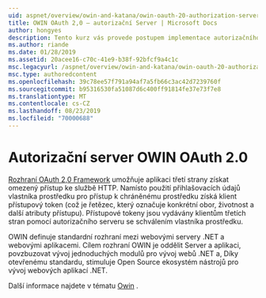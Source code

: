 ```yaml
---
uid: aspnet/overview/owin-and-katana/owin-oauth-20-authorization-server
title: OWIN OAuth 2,0 – autorizační Server | Microsoft Docs
author: hongyes
description: Tento kurz vás provede postupem implementace autorizačního serveru OAuth 2,0 pomocí middlewaru OWIN OAuth. Toto je pokročilý kurz, který pouze outlin...
ms.author: riande
ms.date: 01/28/2019
ms.assetid: 20acee16-c70c-41e9-b38f-92bfcf9a4c1c
msc.legacyurl: /aspnet/overview/owin-and-katana/owin-oauth-20-authorization-server
msc.type: authoredcontent
ms.openlocfilehash: 39c78ee57f791a94af7a5fb66c3ac42d7239760f
ms.sourcegitcommit: b95316530fa51087d6c400ff91814fe37e73f7e8
ms.translationtype: MT
ms.contentlocale: cs-CZ
ms.lasthandoff: 08/23/2019
ms.locfileid: "70000688"
---
```

# <a name="owin-oauth-20-authorization-server"></a>Autorizační server OWIN OAuth 2.0

[Rozhraní OAuth 2,0 Framework](http://tools.ietf.org/html/rfc6749) umožňuje aplikaci třetí strany získat omezený přístup ke službě HTTP. Namísto použití přihlašovacích údajů vlastníka prostředku pro přístup k chráněnému prostředku získá klient přístupový token (což je řetězec, který označuje konkrétní obor, životnost a další atributy přístupu). Přístupové tokeny jsou vydávány klientům třetích stran pomocí autorizačního serveru se schválením vlastníka prostředku.

OWIN definuje standardní rozhraní mezi webovými servery .NET a webovými aplikacemi. Cílem rozhraní OWIN je oddělit Server a aplikaci, povzbuzovat vývoj jednoduchých modulů pro vývoj webů .NET a, Díky otevřenému standardu, stimuluje Open Source ekosystém nástrojů pro vývoj webových aplikací .NET.

Další informace najdete v tématu [Owin](http://owin.org/) .
